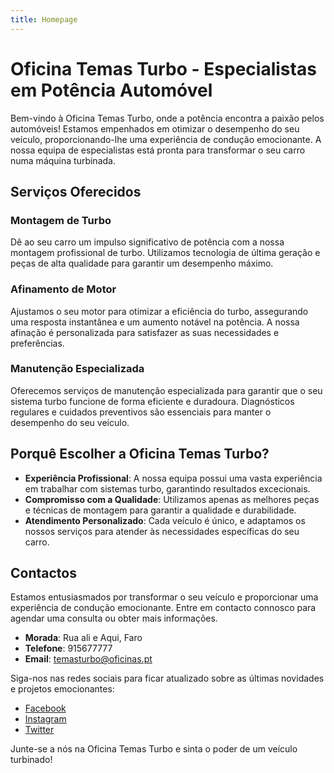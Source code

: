 ```yaml
---
title: Homepage
---
```


# Oficina Temas Turbo - Especialistas em Potência Automóvel

Bem-vindo à Oficina Temas Turbo, onde a potência encontra a paixão pelos automóveis! Estamos empenhados em otimizar o desempenho do seu veículo, proporcionando-lhe uma experiência de condução emocionante. A nossa equipa de especialistas está pronta para transformar o seu carro numa máquina turbinada.

## Serviços Oferecidos

### Montagem de Turbo

Dê ao seu carro um impulso significativo de potência com a nossa montagem profissional de turbo. Utilizamos tecnologia de última geração e peças de alta qualidade para garantir um desempenho máximo.

### Afinamento de Motor

Ajustamos o seu motor para otimizar a eficiência do turbo, assegurando uma resposta instantânea e um aumento notável na potência. A nossa afinação é personalizada para satisfazer as suas necessidades e preferências.

### Manutenção Especializada

Oferecemos serviços de manutenção especializada para garantir que o seu sistema turbo funcione de forma eficiente e duradoura. Diagnósticos regulares e cuidados preventivos são essenciais para manter o desempenho do seu veículo.

## Porquê Escolher a Oficina Temas Turbo?

- **Experiência Profissional**: A nossa equipa possui uma vasta experiência em trabalhar com sistemas turbo, garantindo resultados excecionais.
- **Compromisso com a Qualidade**: Utilizamos apenas as melhores peças e técnicas de montagem para garantir a qualidade e durabilidade.
- **Atendimento Personalizado**: Cada veículo é único, e adaptamos os nossos serviços para atender às necessidades específicas do seu carro.

## Contactos

Estamos entusiasmados por transformar o seu veículo e proporcionar uma experiência de condução emocionante. Entre em contacto connosco para agendar uma consulta ou obter mais informações.

- **Morada**: Rua ali e Aqui, Faro
- **Telefone**: 915677777
- **Email**: temasturbo@oficinas.pt

Siga-nos nas redes sociais para ficar atualizado sobre as últimas novidades e projetos emocionantes:

- [Facebook](#)
- [Instagram](#)
- [Twitter](#)

Junte-se a nós na Oficina Temas Turbo e sinta o poder de um veículo turbinado!
